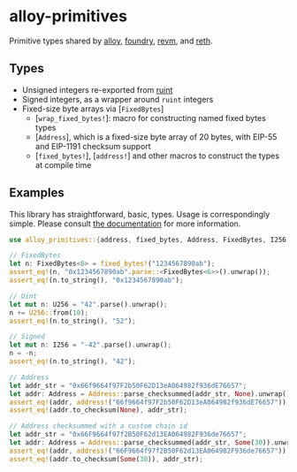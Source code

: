 # alloy-primitives

Primitive types shared by [alloy], [foundry], [revm], and [reth].

[alloy]: https://github.com/alloy-rs
[foundry]: https://github.com/foundry-rs/foundry
[revm]: https://github.com/bluealloy/revm
[reth]: https://github.com/paradigmxyz/reth

## Types

- Unsigned integers re-exported from [ruint](https://github.com/recmo/uint)
- Signed integers, as a wrapper around `ruint` integers
- Fixed-size byte arrays via [`FixedBytes`]
  - [`wrap_fixed_bytes!`]: macro for constructing named fixed bytes types
  - [`Address`], which is a fixed-size byte array of 20 bytes, with EIP-55 and
    EIP-1191 checksum support
  - [`fixed_bytes!`], [`address!`] and other macros to construct the types at
    compile time

## Examples

This library has straightforward, basic, types. Usage is correspondingly simple.
Please consult [the documentation][docs] for more information.

[docs]: https://docs.rs/alloy-primitives/latest/alloy_primitives/

```rust
use alloy_primitives::{address, fixed_bytes, Address, FixedBytes, I256, U256};

// FixedBytes
let n: FixedBytes<6> = fixed_bytes!("1234567890ab");
assert_eq!(n, "0x1234567890ab".parse::<FixedBytes<6>>().unwrap());
assert_eq!(n.to_string(), "0x1234567890ab");

// Uint
let mut n: U256 = "42".parse().unwrap();
n += U256::from(10);
assert_eq!(n.to_string(), "52");

// Signed
let mut n: I256 = "-42".parse().unwrap();
n = -n;
assert_eq!(n.to_string(), "42");

// Address
let addr_str = "0x66f9664f97F2b50F62D13eA064982f936dE76657";
let addr: Address = Address::parse_checksummed(addr_str, None).unwrap();
assert_eq!(addr, address!("66f9664f97F2b50F62D13eA064982f936dE76657"));
assert_eq!(addr.to_checksum(None), addr_str);

// Address checksummed with a custom chain id
let addr_str = "0x66F9664f97f2B50F62d13EA064982F936de76657";
let addr: Address = Address::parse_checksummed(addr_str, Some(30)).unwrap();
assert_eq!(addr, address!("66F9664f97f2B50F62d13EA064982F936de76657"));
assert_eq!(addr.to_checksum(Some(30)), addr_str);
```
